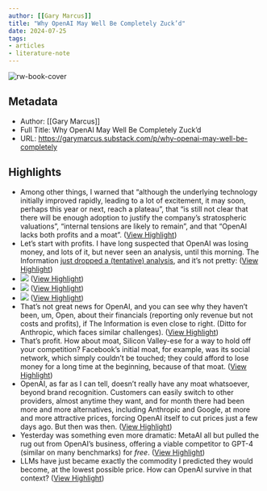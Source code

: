 ```yaml
---
author: [[Gary Marcus]]
title: "Why OpenAI May Well Be Completely Zuck’d"
date: 2024-07-25
tags: 
- articles
- literature-note
---
```

![rw-book-cover](https://substackcdn.com/image/fetch/f_auto,q_auto:good,fl_progressive:steep/https%3A%2F%2Fsubstack-post-media.s3.amazonaws.com%2Fpublic%2Fimages%2F0724a85e-373a-40b4-a66c-618ffde718b1_1170x2364.jpeg)

## Metadata
- Author: [[Gary Marcus]]
- Full Title: Why OpenAI May Well Be Completely Zuck’d
- URL: https://garymarcus.substack.com/p/why-openai-may-well-be-completely

## Highlights
- Among other things, I warned that “although the underlying technology initially improved rapidly, leading to a lot of excitement, it may soon, perhaps this year or next, reach a plateau”, that “is still not clear that there will be enough adoption to justify the company’s stratospheric valuations”, “internal tensions are likely to remain”, and that “OpenAI lacks both profits and a moat”. ([View Highlight](https://read.readwise.io/read/01j3mafb9rgnv4r2z2cyca9vzz))
- Let’s start with profits. I have long suspected that OpenAI was losing money, and lots of it, but never seen an analysis, until this morning. The Information [just dropped a (tentative) analysis](https://www.theinformation.com/articles/why-openai-could-lose-5-billion-this-year?rc=onjv7n), and it’s not pretty: ([View Highlight](https://read.readwise.io/read/01j3mafxqp3q8t51sqahq2v26g))
- ![](https://substackcdn.com/image/fetch/w_1456,c_limit,f_auto,q_auto:good,fl_progressive:steep/https%3A%2F%2Fsubstack-post-media.s3.amazonaws.com%2Fpublic%2Fimages%2F0724a85e-373a-40b4-a66c-618ffde718b1_1170x2364.jpeg) ([View Highlight](https://read.readwise.io/read/01j3mag1wea7treyb90sda0152))
- ![](https://substackcdn.com/image/fetch/w_1456,c_limit,f_auto,q_auto:good,fl_progressive:steep/https%3A%2F%2Fsubstack-post-media.s3.amazonaws.com%2Fpublic%2Fimages%2F0724a85e-373a-40b4-a66c-618ffde718b1_1170x2364.jpeg) ([View Highlight](https://read.readwise.io/read/01j3mag1ytrh7dbhq5q974w535))
- ![](https://substackcdn.com/image/fetch/w_1456,c_limit,f_auto,q_auto:good,fl_progressive:steep/https%3A%2F%2Fsubstack-post-media.s3.amazonaws.com%2Fpublic%2Fimages%2F0724a85e-373a-40b4-a66c-618ffde718b1_1170x2364.jpeg) ([View Highlight](https://read.readwise.io/read/01j3mag21895h4qqa82kbxsnhz))
- That’s not great news for OpenAI, and you can see why they haven’t been, um, Open, about their financials (reporting only revenue but not costs and profits), if The Information is even close to right. (Ditto for Anthropic, which faces similar challenges). ([View Highlight](https://read.readwise.io/read/01j3magc2qssbvkry41e16e8w8))
- That’s profit. How about moat, Silicon Valley-ese for a way to hold off your competition? Facebook’s initial moat, for example, was its social network, which simply couldn’t be touched; they could afford to lose money for a long time at the beginning, because of that moat. ([View Highlight](https://read.readwise.io/read/01j3magkv9n4yr1sjrwk2e4x4e))
- OpenAI, as far as I can tell, doesn’t really have any moat whatsoever, beyond brand recognition. Customers can easily switch to other providers, almost anytime they want, and for month there had been more and more alternatives, including Anthropic and Google, at more and more attractive prices, forcing OpenAI itself to cut prices just a few days ago. But then was then. ([View Highlight](https://read.readwise.io/read/01j3magw4zs7aw71kjcfsnyzdx))
- Yesterday was something even more dramatic: MetaAI all but pulled the rug out from OpenAI’s business, offering a viable competitor to GPT-4 (similar on many benchmarks) for *free*. ([View Highlight](https://read.readwise.io/read/01j3mah4vax523w2vhefrd19q1))
- LLMs have just became exactly the commodity I predicted they would become, at the lowest possible price. How can OpenAI survive in that context? ([View Highlight](https://read.readwise.io/read/01j3maha2vt8j2j2hssmy7n3vn))
